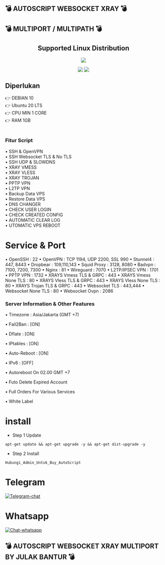 ## 💣 AUTOSCRIPT WEBSOCKET XRAY 💣
## 💣 MULTIPORT / MULTIPATH 💣
</p> 
<h2 align="center"> Supported Linux Distribution</h2>
<p align="center"><img src="https://d33wubrfki0l68.cloudfront.net/5911c43be3b1da526ed609e9c55783d9d0f6b066/9858b/assets/img/debian-ubuntu-hover.png"></p> 
<p align="center"><img src="https://img.shields.io/static/v1?style=for-the-badge&logo=debian&label=Debian%2010&message=Buster&color=purple">  <img src="https://img.shields.io/static/v1?style=for-the-badge&logo=ubuntu&label=Ubuntu%2020&message=Lts&color=red">
</p>
  
## Diperlukan
👉 DEBIAN 10<br>
👉 Ubuntu 20 LTS<br>
👉 CPU MIN 1 CORE<br>
👉 RAM 1GB<br>
<br>

### Fitur Script
• SSH & OpenVPN <br>
• SSH Websocket TLS & No TLS <br>
• SSH UDP & SLOWDNS <br>
• XRAY VMESS <br>
• XRAY VLESS <br>
• XRAY TROJAN <br>
• PPTP VPN <br>
• L2TP VPN <br>
• Backup Data VPS <br>
• Restore Data VPS <br>
• DNS CHANGER <br>
• CHECK USER LOGIN <br>
• CHECK CREATED CONFIG <br>
• AUTOMATIC CLEAR LOG <br>
• UTOMATIC VPS REBOOT <br>

# Service & Port

• OpenSSH                 : 22
• OpenVPN                 : TCP 1194, UDP 2200, SSL 990
• Stunnel4                 : 447, 8443
• Dropbear                : 109,110,143
• Squid Proxy             : 3128, 8080
• Badvpn                  : 7100, 7200, 7300
• Nginx                   : 81
• Wireguard               : 7070
• L2TP/IPSEC VPN          : 1701
• PPTP VPN                : 1732
• XRAYS Vmess TLS & GRPC       : 443
• XRAYS Vmess None TLS        : 80
• XRAYS Vless TLS & GRPC        : 443
• XRAYS Vless None TLS         : 80
• XRAYS Trojan TLS & GRPC      : 443
• Websocket TLS  : 443,444
• Websocket None TLS : 80
• Websocket Ovpn  : 2086

 ### Server Information & Other Features

• Timezone                : Asia/Jakarta (GMT +7)

• Fail2Ban                : [ON]

• Dflate                  : [ON]

• IPtables                : [ON]

• Auto-Reboot             : [ON]

• IPv6                    : [OFF]

• Autoreboot On 02.00 GMT +7

• Futo Delete Expired Account

• Full Orders For Various Services

• White Label

# install
- Step 1 Update
```
apt-get update && apt-get upgrade -y && apt-get dist-upgrade -y
```
- Step 2 Install
```
Hubungi_Admin_Untuk_Buy_AutoScript
```

# Telegram
[![Telegram-chat](https://img.shields.io/badge/Chat-Telegram-blue)](https://t.me/Cibut2d/)

# Whatsapp
[![Chat-whatsapp](https://img.shields.io/badge/Chat-Whatsapp-blue)](https://wa.me/+6281250851741/)

## 💣 AUTOSCRIPT WEBSOCKET XRAY MULTIPORT BY JULAK BANTUR 💣
  
